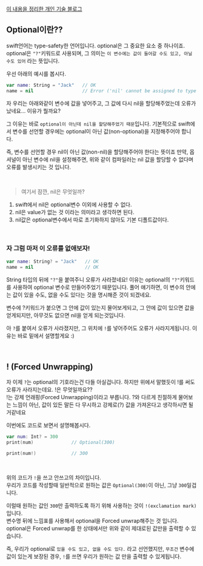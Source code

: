 [이 내용을 정리한 개인 기술 블로그](https://jud00.tistory.com/entry/%EC%98%A4%EB%8A%98%EC%9D%98-Swift-%EC%A7%80%EC%8B%9D-Optional%EC%9D%B4%EB%9E%80-%F0%9F%A4%94)

## Optional이란??

swift언어는 type-safety한 언어입니다. optional은 그 중요한 요소 중 하나이죠. <br>
optional은 `"?"`키워드로 사용되며, 그 의미는 `이 변수에는 값이 들어갈 수도 있고, 아닐 수도 있어` 라는 뜻입니다.

우선 아래의 예시를 봅시다.
```swift
var name: String = "Jack"   // OK
name = nil                  // Error ('nil' cannot be assigned to type 'String')
```

자 우리는 아래와같이 변수에 값을 넣어주고, 그 값에 다시 nil을 할당해주었는데 오류가 났네요... 이유가 뭘까요?

그 이유는 바로 `optional이 아닌데 nil을 할당해주었기 때문`입니다.
기본적으로 swift에서 변수를 선언할 경우에는 optional이 아닌 값(non-optional)을 지정해주어야 합니다.

즉, 변수를 선언할 경우 nil이 아닌 값(non-nil)을 할당해주어야 한다는 뜻이죠
만약, 옵셔널이 아닌 변수에 nil을 설정해주면, 위와 같이 컴파일러는 nil 값을 할당할 수 없다며 오류를 발생시키는 것 입니다.

<br>

> 여기서 잠깐, nil은 무엇일까?
1. swift에서 nil은 optional변수 이외에 사용할 수 없다. 
2. nil은 value가 없는 것 이라는 의미라고 생각하면 된다.
3. nil값은 optional변수에서 따로 초기화하지 않아도 기본 디폴트값이다.

<br>

### 자 그럼 마저 이 오류를 없애보자!
```swift
var name: String? = "Jack"   // OK
name = nil                   // OK
```

String 타입의 뒤에 `"?"`을 붙여주니 오류가 사라졌네요! 이유는 optional의 `"?"`키워드를 사용하여 optional 변수로 만들어주었기 때문입니다.
풀어 얘기하면, 이 변수의 안에는 값이 있을 수도, 없을 수도 있다는 것을 명시해준 것이 되겠네요.

변수에 ?키워드가 붙으면 그 안에 값이 있는지 물어보게되고, 그 안에 값이 있으면 값을 얻게되지만, 아무것도 없으면 nil을 얻게 되는것입니다.

아 `?`를 붙여서 오류가 사라졌지만, 그 위치에 `!`를 넣어주어도 오류가 사라지게됩니다. 이유는 바로 밑에서 설명할게요 :)

<br>

## ! (Forced Unwrapping) 

자 이제 `?`는 optional의 기호라는건 다들 아실겁니다. 하지만 위에서 말했듯이 !를 써도 오류가 사라지는데요. !은 무엇일까요??<br>
!는 강제 언래핑(Forced Unwrapping)이라고 부릅니다. ?와 다르게 친절하게 물어보는 느낌이 아닌, 값이 있든 말든 다 무시하고 강제로(?) 값을 가져온다고 생각하시면 될거같네요

이번에도 코드로 보면서 설명해봅시다.
```swift
var num: Int? = 300
print(num)              // Optional(300)

print(num!)             // 300
```

<br>

위의 코드가 `!`을 쓰고 안쓰고의 차이입니다.<br>
우리가 코드를 작성할때 일반적으로 원하는 값은 `Optional(300)`이 아닌, 그냥 `300`일겁니다.

이럴때 원하는 값인 `300`만 출력하도록 하기 위해 사용하는 것이 `!(exclamation mark)`입니다.<br>
변수명 뒤에 느낌표를 사용해서 optional을 Forced unwrap해주는 것 입니다. optional은 Forced unwrap를 한 상태에서만 위와 같이 제대로된 값만을 출력할 수 있습니다.

즉, 우리가 optional로 `있을 수도 있고, 없을 수도 있다.` 라고 선언했지만, 
`무조건` 변수에 값이 있는게 보장된 경우, `!`를 쓰면 우리가 원하는 값 만을 출력할 수 있게됩니다.

<!-- > 참고 자료 : https://medium.com/@codenamehong/swift-optional-1-54ae4d37ee09 -->